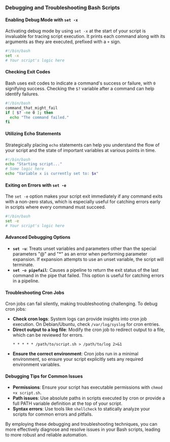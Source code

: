 ### Debugging and Troubleshooting Bash Scripts

#### Enabling Debug Mode with `set -x`

Activating debug mode by using `set -x` at the start of your script is invaluable for tracing script execution. It prints each command along with its arguments as they are executed, prefixed with a `+` sign.

```bash
#!/bin/bash
set -x
# Your script's logic here
```

#### Checking Exit Codes

Bash uses exit codes to indicate a command's success or failure, with `0` signifying success. Checking the `$?` variable after a command can help identify failures.

```bash
#!/bin/bash
command_that_might_fail
if [ $? -ne 0 ]; then
  echo "The command failed."
fi
```

#### Utilizing Echo Statements

Strategically placing `echo` statements can help you understand the flow of your script and the state of important variables at various points in time.

```bash
#!/bin/bash
echo "Starting script..."
# Some logic here
echo "Variable x is currently set to: $x"
```

#### Exiting on Errors with `set -e`

The `set -e` option makes your script exit immediately if any command exits with a non-zero status, which is especially useful for catching errors early in scripts where every command must succeed.

```bash
#!/bin/bash
set -e
# Your script's logic here
```

#### Advanced Debugging Options

- **`set -u`**: Treats unset variables and parameters other than the special parameters "@" and "*" as an error when performing parameter expansion. If expansion attempts to use an unset variable, the script will terminate.
- **`set -o pipefail`**: Causes a pipeline to return the exit status of the last command in the pipe that failed. This option is useful for catching errors in a pipeline.

#### Troubleshooting Cron Jobs

Cron jobs can fail silently, making troubleshooting challenging. To debug cron jobs:

- **Check cron logs**: System logs can provide insights into cron job execution. On Debian/Ubuntu, check `/var/log/syslog` for cron entries.
- **Direct output to a log file**: Modify the cron job to redirect output to a file, which can be reviewed for errors.
  ```cron
  * * * * * /path/to/script.sh > /path/to/log 2>&1
  ```
- **Ensure the correct environment**: Cron jobs run in a minimal environment, so ensure your script explicitly sets any required environment variables.

#### Debugging Tips for Common Issues

- **Permissions**: Ensure your script has executable permissions with `chmod +x script.sh`.
- **Path issues**: Use absolute paths in scripts executed by cron or provide a full PATH variable definition at the top of your script.
- **Syntax errors**: Use tools like `shellcheck` to statically analyze your scripts for common errors and pitfalls.

By employing these debugging and troubleshooting techniques, you can more effectively diagnose and resolve issues in your Bash scripts, leading to more robust and reliable automation.